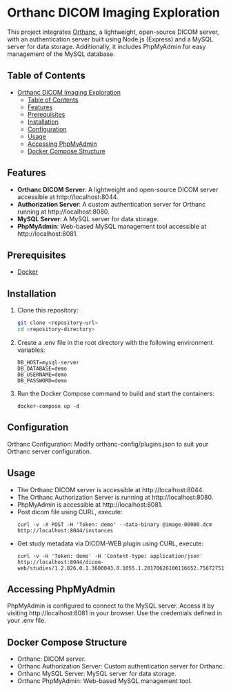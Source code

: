 # Orthanc DICOM Imaging Exploration

This project integrates [Orthanc](https://www.orthanc-server.com/), a lightweight, open-source DICOM server, with an authentication server built using Node.js (Express) and a MySQL server for data storage. Additionally, it includes PhpMyAdmin for easy management of the MySQL database.

## Table of Contents
- [Orthanc DICOM Imaging Exploration](#orthanc-dicom-imaging-exploration)
  - [Table of Contents](#table-of-contents)
  - [Features](#features)
  - [Prerequisites](#prerequisites)
  - [Installation](#installation)
  - [Configuration](#configuration)
  - [Usage](#usage)
  - [Accessing PhpMyAdmin](#accessing-phpmyadmin)
  - [Docker Compose Structure](#docker-compose-structure)

## Features

- **Orthanc DICOM Server**: A lightweight and open-source DICOM server accessible at http://localhost:8044.
- **Authorization Server**: A custom authentication server for Orthanc running at http://localhost:8080.
- **MySQL Server**: A MySQL server for data storage.
- **PhpMyAdmin**: Web-based MySQL management tool accessible at http://localhost:8081.

## Prerequisites

- [Docker](https://www.docker.com/get-started)

## Installation

1. Clone this repository:
    ```bash
    git clone <repository-url>
    cd <repository-directory>
    ```
2. Create a .env file in the root directory with the following environment variables:
    ```
    DB_HOST=mysql-server
    DB_DATABASE=demo
    DB_USERNAME=demo
    DB_PASSWORD=demo
    ```
3. Run the Docker Compose command to build and start the containers:
    ```
    docker-compose up -d
    ```

## Configuration

Orthanc Configuration: Modify orthanc-config/plugins.json to suit your Orthanc server configuration.

## Usage

- The Orthanc DICOM server is accessible at http://localhost:8044.
- The Orthanc Authorization Server is running at http://localhost:8080.
- PhpMyAdmin is accessible at http://localhost:8081.
- Post dicom file using CURL, execute:
    ```
    curl -v -X POST -H 'Token: demo' --data-binary @image-00000.dcm http://localhost:8044/instances
    ```
- Get study metadata via DICOM-WEB plugin using CURL, execute:
    ```
    curl -v -H 'Token: demo' -H 'Content-type: application/json' http://localhost:8044/dicom-web/studies/1.2.826.0.1.3680043.8.1055.1.20170626100116652.756727516.6235062/metadata
    ```

## Accessing PhpMyAdmin

PhpMyAdmin is configured to connect to the MySQL server. Access it by visiting http://localhost:8081 in your browser. Use the credentials defined in your .env file.

## Docker Compose Structure
- Orthanc: DICOM server.
- Orthanc Authorization Server: Custom authentication server for Orthanc.
- Orthanc MySQL Server: MySQL server for data storage.
- Orthanc PhpMyAdmin: Web-based MySQL management tool.

